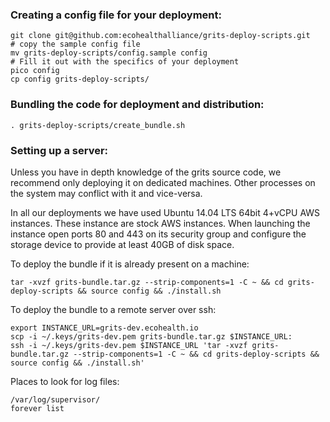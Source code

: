 ### Creating a config file for your deployment:

    git clone git@github.com:ecohealthalliance/grits-deploy-scripts.git
    # copy the sample config file
    mv grits-deploy-scripts/config.sample config
    # Fill it out with the specifics of your deployment
    pico config
    cp config grits-deploy-scripts/
    
### Bundling the code for deployment and distribution:

    . grits-deploy-scripts/create_bundle.sh

### Setting up a server:

Unless you have in depth knowledge of the grits source code,
we recommend only deploying it on dedicated machines.
Other processes on the system may conflict with it and vice-versa.

In all our deployments we have used Ubuntu 14.04 LTS 64bit 4+vCPU AWS instances.
These instance are stock AWS instances. When launching the instance
open ports 80 and 443 on its security group and configure the storage device to
provide at least 40GB of disk space.

To deploy the bundle if it is already present on a machine:

    tar -xvzf grits-bundle.tar.gz --strip-components=1 -C ~ && cd grits-deploy-scripts && source config && ./install.sh

To deploy the bundle to a remote server over ssh:

    export INSTANCE_URL=grits-dev.ecohealth.io
    scp -i ~/.keys/grits-dev.pem grits-bundle.tar.gz $INSTANCE_URL:
    ssh -i ~/.keys/grits-dev.pem $INSTANCE_URL 'tar -xvzf grits-bundle.tar.gz --strip-components=1 -C ~ && cd grits-deploy-scripts && source config && ./install.sh'

Places to look for log files:

    /var/log/supervisor/
    forever list
